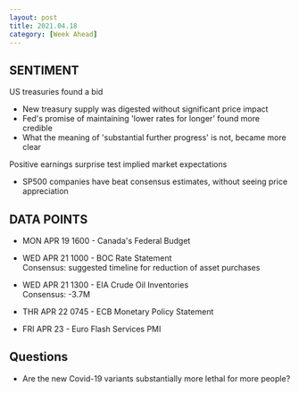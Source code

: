 ```yaml
---
layout: post
title: 2021.04.18
category: [Week Ahead]
---
```


## SENTIMENT

US treasuries found a bid    
*  New treasury supply was digested without significant price impact  
*  Fed's promise of maintaining 'lower rates for longer' found more credible
*  What the meaning of 'substantial further progress' is not, became more clear     

Positive earnings surprise test implied market expectations  
* SP500 companies have beat consensus estimates, without seeing price appreciation  

## DATA POINTS 

* MON APR 19 1600 - Canada's Federal Budget 

* WED APR 21 1000 - BOC Rate Statement  
Consensus: suggested timeline for reduction of asset purchases 

* WED APR 21 1300 - EIA Crude Oil Inventories  
Consensus: -3.7M

* THR APR 22 0745 - ECB Monetary Policy Statement
* FRI APR 23      - Euro Flash Services PMI


## Questions 
* Are the new Covid-19 variants substantially more lethal for more people?
